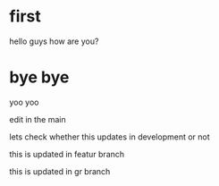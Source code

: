 # first

hello guys how are you?


bye bye
=======
yoo yoo

edit in the main

lets check whether this updates in development or not

this is updated in featur branch

this is updated in gr branch
